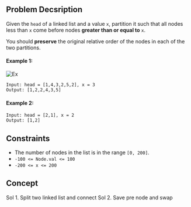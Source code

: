## Problem Decsription

Given the `head` of a linked list and a value `x`, partition it such that all nodes less than `x` come before nodes **greater than or equal to** `x`.

You should **preserve** the original relative order of the nodes in each of the two partitions.
 

#### Example 1:
![Ex](https://assets.leetcode.com/uploads/2021/01/04/partition.jpg)
```plaintext
Input: head = [1,4,3,2,5,2], x = 3
Output: [1,2,2,4,3,5]
```
#### Example 2:
```plaintext
Input: head = [2,1], x = 2
Output: [1,2]
 ```

## Constraints

- The number of nodes in the list is in the range `[0, 200]`.
- `-100 <= Node.val <= 100`
- `-200 <= x <= 200`

## Concept
Sol 1. Split two linked list and connect
Sol 2. Save pre node and swap 
